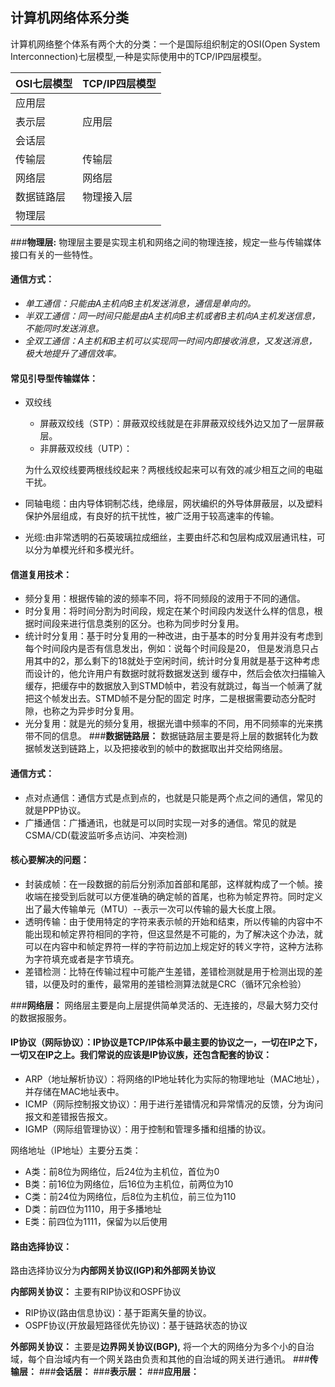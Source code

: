 ## 计算机网络体系分类
计算机网络整个体系有两个大的分类：一个是国际组织制定的OSI(Open System Interconnection)七层模型,一种是实际使用中的TCP/IP四层模型。

|OSI七层模型 |TCP/IP四层模型|
|----|----|
|应用层||
|表示层|应用层|
|会话层||
|传输层|传输层|
|网络层|网络层|
|数据链路层|物理接入层|
|物理层||
###**物理层:** 
物理层主要是实现主机和网络之间的物理连接，规定一些与传输媒体接口有关的一些特性。

#### 通信方式：
  * *单工通信：*_只能由A主机向B主机发送消息，通信是单向的。_
  * *半双工通信：*_同一时间只能是由A主机向B主机或者B主机向A主机发送信息，不能同时发送消息。_
  * *全双工通信：*_A主机和B主机可以实现同一时间内即接收消息，又发送消息，极大地提升了通信效率。_
#### 常见引导型传输媒体：
  * 双绞线
    * 屏蔽双绞线（STP）：屏蔽双绞线就是在非屏蔽双绞线外边又加了一层屏蔽层。
    * 非屏蔽双绞线（UTP）：
    
    为什么双绞线要两根线绞起来？两根线绞起来可以有效的减少相互之间的电磁干扰。
  * 同轴电缆：由内导体铜制芯线，绝缘层，网状编织的外导体屏蔽层，以及塑料保护外层组成，有良好的抗干扰性，被广泛用于较高速率的传输。
  
  * 光缆:由非常透明的石英玻璃拉成细丝，主要由纤芯和包层构成双层通讯柱，可以分为单模光纤和多模光纤。
#### 信道复用技术：
* 频分复用：根据传输的波的频率不同，将不同频段的波用于不同的通信。
* 时分复用：将时间分割为时间段，规定在某个时间段内发送什么样的信息，根据时间段来进行信息类别的区分。也称为同步时分复用。
* 统计时分复用：基于时分复用的一种改进，由于基本的时分复用并没有考虑到每个时间段内是否有信息发出，例如：说每个时间段是20，
但是发消息只占用其中的2，那么剩下的18就处于空闲时间，统计时分复用就是基于这种考虑而设计的，他允许用户有数据时就将数据发送到
缓存中，然后会依次扫描输入缓存，把缓存中的数据放入到STMD帧中，若没有就跳过，每当一个帧满了就把这个帧发出去。STMD帧不是分配的固定
时序，二是根据需要动态分配时隙，也称之为异步时分复用。
* 光分复用：就是光的频分复用，根据光谱中频率的不同，用不同频率的光来携带不同的信息。
###**数据链路层：**
数据链路层主要是将上层的数据转化为数据帧发送到链路上，以及把接收到的帧中的数据取出并交给网络层。
#### 通信方式：
* 点对点通信：通信方式是点到点的，也就是只能是两个点之间的通信，常见的就是PPP协议。
* 广播通信：广播通讯，也就是可以同时实现一对多的通信。常见的就是CSMA/CD(载波监听多点访问、冲突检测)
#### 核心要解决的问题：
* 封装成帧：在一段数据的前后分别添加首部和尾部，这样就构成了一个帧。接收端在接受到后就可以方便准确的确定帧的首尾，也称为帧定界符。同时定义出了最大传输单元（MTU）--表示一次可以传输的最大长度上限。
* 透明传输：由于使用特定的字符来表示帧的开始和结束，所以传输的内容中不能出现和帧定界符相同的字符，但这显然是不可能的，为了解决这个办法，就可以在内容中和帧定界符一样的字符前边加上规定好的转义字符，这种方法称为字符填充或者是字节填充。
* 差错检测：比特在传输过程中可能产生差错，差错检测就是用于检测出现的差错，以便及时的重传，最常用的差错检测算法就是CRC（循环冗余检验）

###**网络层：**
网络层主要是向上层提供简单灵活的、无连接的，尽最大努力交付的数据报服务。
#### IP协议（网际协议）：IP协议是TCP/IP体系中最主要的协议之一，一切在IP之下，一切又在IP之上。我们常说的应该是IP协议族，还包含配套的协议：
* ARP（地址解析协议）：将网络的IP地址转化为实际的物理地址（MAC地址），并存储在MAC地址表中。
* ICMP（网际控制报文协议）：用于进行差错情况和异常情况的反馈，分为询问报文和差错报告报文。
* IGMP（网际组管理协议）：用于控制和管理多播和组播的协议。

网络地址（IP地址）主要分五类：
* A类：前8位为网络位，后24位为主机位，首位为0
* B类：前16位为网络位，后16位为主机位，前两位为10
* C类：前24位为网络位，后8位为主机位，前三位为110
* D类：前四位为1110，用于多播地址
* E类：前四位为1111，保留为以后使用
#### 路由选择协议：
路由选择协议分为**内部网关协议(IGP)**和**外部网关协议**

**内部网关协议：** 主要有RIP协议和OSPF协议
* RIP协议(路由信息协议)：基于距离矢量的协议。
* OSPF协议(开放最短路径优先协议)：基于链路状态的协议

**外部网关协议：** 主要是**边界网关协议(BGP),** 将一个大的网络分为多个小的自治域，每个自治域内有一个网关路由负责和其他的自治域的网关进行通讯。
###**传输层：**
###**会话层：**
###**表示层：**
###**应用层：**




 
    


